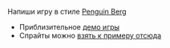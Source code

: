Напиши игру в стиле [Penguin Berg](https://scratch.mit.edu/projects/39474906/)

- Приблизительное [демо игры](http://simplifier.github.io/processingcourse/buildburg/)
- Спрайты можно [взять к примеру отсюда](https://clashofclans.fandom.com/ru/wiki/Здания_ресурсов/Родная_деревня)
